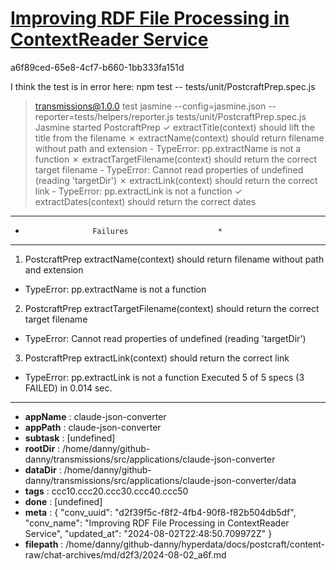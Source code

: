 # [Improving RDF File Processing in ContextReader Service](https://claude.ai/chat/d2f39f5c-f8f2-4fb4-90f8-f82b504db5df)

a6f89ced-65e8-4cf7-b660-1bb333fa151d

I think the test is in error here:
npm test -- tests/unit/PostcraftPrep.spec.js
> transmissions@1.0.0 test
> jasmine --config=jasmine.json --reporter=tests/helpers/reporter.js tests/unit/PostcraftPrep.spec.js
Jasmine started
  PostcraftPrep
    ✓ extractTitle(context) should lift the title from the filename
    ✗ extractName(context) should return filename without path and extension
      - TypeError: pp.extractName is not a function
    ✗ extractTargetFilename(context) should return the correct target filename
      - TypeError: Cannot read properties of undefined (reading 'targetDir')
    ✗ extractLink(context) should return the correct link
      - TypeError: pp.extractLink is not a function
    ✓ extractDates(context) should return the correct dates
**************************************************
*                    Failures                    *
**************************************************
1) PostcraftPrep extractName(context) should return filename without path and extension
  - TypeError: pp.extractName is not a function
2) PostcraftPrep extractTargetFilename(context) should return the correct target filename
  - TypeError: Cannot read properties of undefined (reading 'targetDir')
3) PostcraftPrep extractLink(context) should return the correct link
  - TypeError: pp.extractLink is not a function
Executed 5 of 5 specs (3 FAILED) in 0.014 sec.

---

* **appName** : claude-json-converter
* **appPath** : claude-json-converter
* **subtask** : [undefined]
* **rootDir** : /home/danny/github-danny/transmissions/src/applications/claude-json-converter
* **dataDir** : /home/danny/github-danny/transmissions/src/applications/claude-json-converter/data
* **tags** : ccc10.ccc20.ccc30.ccc40.ccc50
* **done** : [undefined]
* **meta** : {
  "conv_uuid": "d2f39f5c-f8f2-4fb4-90f8-f82b504db5df",
  "conv_name": "Improving RDF File Processing in ContextReader Service",
  "updated_at": "2024-08-02T22:48:50.709972Z"
}
* **filepath** : /home/danny/github-danny/hyperdata/docs/postcraft/content-raw/chat-archives/md/d2f3/2024-08-02_a6f.md